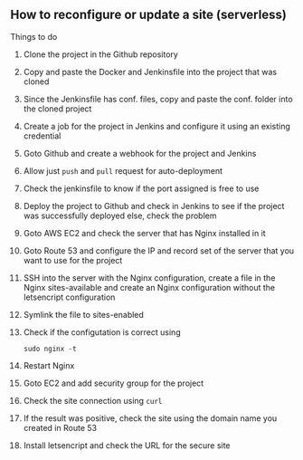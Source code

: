 ## How to reconfigure or update a site (serverless)
Things to do

1. Clone the project in the Github repository
2. Copy and paste the Docker and Jenkinsfile into the project that was cloned
3. Since the Jenkinsfile has conf. files, copy and paste the conf. folder into the cloned project
4. Create a job for the project in Jenkins and configure it using an existing credential
5. Goto Github and create a webhook for the project and Jenkins
6. Allow just `push` and `pull` request for auto-deployment
7. Check the jenkinsfile to know if the port assigned is free to use
8. Deploy the project to Github and check in Jenkins to see if the project was successfully deployed else, check the problem
9. Goto AWS EC2 and check the server that has Nginx installed in it
10. Goto Route 53 and configure the IP and record set of the server that you want to use for the project
11. SSH into the server with the Nginx configuration, create a file in the Nginx sites-available and create an Nginx configuration without the letsencript configuration
12. Symlink the file to sites-enabled
13. Check if the configutation is correct using

        sudo nginx -t

14. Restart Nginx
15. Goto EC2 and add security group for the project
16. Check the site connection using `curl`
17. If the result was positive, check the site using the domain name you created in Route 53
18. Install letsencript and check the URL for the secure site